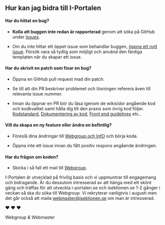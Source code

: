 ## Hur kan jag bidra till I-Portalen

#### **Har du hittat en bug?**

* **Kolla att buggen inte redan är rapporterad** genom att söka på GitHub under [Issues](https://github.com/I-sektionen/i-portalen/issues).

* Om du inte hittar ett öppet issue som behandlar buggen, [öppna ett nytt issue](https://github.com/I-sektionen/i-portalen/issues/new). Försök vara så tydlig som möjligt och använd den färdiga templaten när du skapar ett issue.

#### **Har du skrivit en patch som fixar en bug?**

* Öppna en GitHub pull request mad din patch.

* Se till att din PR beskriver problemet och lösningen referera även till relevanta issue nummer.

* Innan du öppnar en PR bör du läsa igenom de wikisidor angående kod och kodkvalitet samt hålla dig till den praxis som övrig kod följer. [Kodstandard](https://github.com/I-sektionen/i-portalen/wiki/Kodstandard), [Dokumentering av kod](https://github.com/I-sektionen/i-portalen/wiki/Dokumentering-av-kod), [Front end guidelines](https://github.com/I-sektionen/i-portalen/wiki/Front-end-guidelines) etc..

#### **Vill du skapa en ny feature eller ändra en befintlig?**

* Föreslå dina ändringar till [Webgroup och InfO](mailto:webgroup@isektionen.se,info@isektionen.se) och börja koda.

* Öppna inte ett issue innan du fått positiv respons angående ändringen.

#### **Har du frågon om koden?**

* Skicka i så fall ett mail till [Webgroup](mailto:webgroup@isektionen.se).


I-Portalen är utvecklad på frivilig basis och vi uppmuntrar till engagemang och bidragande.
Är du dessutom intresserad av att hänga med ett skönt gäng och träffas för att utveckla i-portalen.se och isektionen.se 1-2 gånger i veckan så ska du söka till Webgroup. Vi rekryterar vanligtvis i augusti men det går också att maila webmaster@isektionen.se om man är intresserad.

:heart: :heart: :heart:

Webgroup & Webmaster